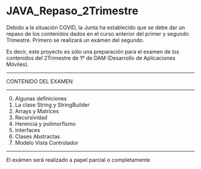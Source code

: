 # JAVA_Repaso_2Trimestre
Debido a la situación COVID, la Junta ha establecido que se debe dar un repaso de los contenidos dados en el  curso anterior del primer y segundo Trimestre.
Primero se realizará un exámen del segundo.

Es decir, este proyecto es sólo una preparación para el examen de los contenidos del 2Trimestre de 1º de DAM (Desarrollo de Aplicaciones Móviles).

______________________
CONTENIDO DEL EXAMEN
______________________

0. Algunas definiciones
1. La clase String y StringBuilder
2. Arrays y Matrices
3. Recursividad
4. Herencia y polimorfismo
5. Interfaces
6. Clases Abstractas
7. Modelo Vista Controlador


___
El exámen será realizado a papel parcial o completamente
